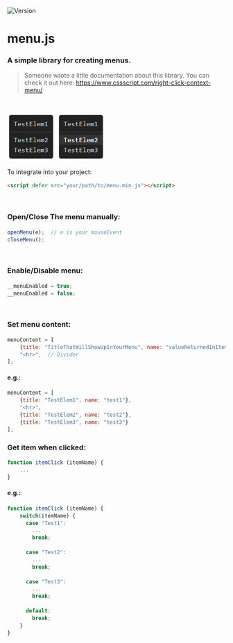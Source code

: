 ![Version](https://img.shields.io/badge/Version-v1.0-brightgreen.svg)

# menu.js
### A simple library for creating menus.

> Someone wrote a little documentation about this library. You can check it out here: https://www.cssscript.com/right-click-context-menu/
<br>

![Menu Preview](https://github.com/KargJonas/random/blob/master/menu.js/preview2.png)
![Menu Preview](https://github.com/KargJonas/random/blob/master/menu.js/preview-hover2.png)

To integrate into your project:
```html
<script defer src="your/path/to/menu.min.js"></script>
```
<br>

### Open/Close The menu manually:
```js
openMenu(e);  // e is your mouseEvent
closeMenu();
```
<br>

### Enable/Disable menu:
```js
__menuEnabled = true;
__menuEnabled = false;
```
<br>

### Set menu content:
```js
menuContent = [
    {title: "TitleThatWillShowUpInYourMenu", name: "valueReturnedInItemClickFunction"},
    "<hr>",  // Divider
];
```
#### e.g.:
```js
menuContent = [
    {title: "TestElem1", name: "test1"},
    "<hr>",
    {title: "TestElem2", name: "test2"},
    {title: "TestElem3", name: "test3"}
];
```

### Get item when clicked:
```js
function itemClick (itemName) {
    ...
}
```
#### e.g.:
```js
function itemClick (itemName) {
    switch(itemName) {
      case "Test1":
        ...
        break;
        
      case "Test2":
        ...
        break;
        
      case "Test3":
        ...
        break;
        
      default:
        break;
    }
}
```
